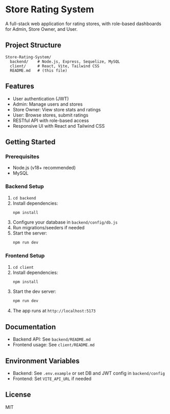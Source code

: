 # Store Rating System

A full-stack web application for rating stores, with role-based dashboards for Admin, Store Owner, and User.

## Project Structure

```
Store-Rating-System/
  backend/    # Node.js, Express, Sequelize, MySQL
  client/     # React, Vite, Tailwind CSS
  README.md   # (this file)
```

## Features

- User authentication (JWT)
- Admin: Manage users and stores
- Store Owner: View store stats and ratings
- User: Browse stores, submit ratings
- RESTful API with role-based access
- Responsive UI with React and Tailwind CSS

## Getting Started

### Prerequisites
- Node.js (v18+ recommended)
- MySQL

### Backend Setup
1. `cd backend`
2. Install dependencies:
   ```bash
   npm install
   ```
3. Configure your database in `backend/config/db.js`
4. Run migrations/seeders if needed
5. Start the server:
   ```bash
   npm run dev
   ```

### Frontend Setup
1. `cd client`
2. Install dependencies:
   ```bash
   npm install
   ```
3. Start the dev server:
   ```bash
   npm run dev
   ```
4. The app runs at `http://localhost:5173`

## Documentation

- Backend API: See `backend/README.md`
- Frontend usage: See `client/README.md`

## Environment Variables
- Backend: See `.env.example` or set DB and JWT config in `backend/config`
- Frontend: Set `VITE_API_URL` if needed

## License
MIT
